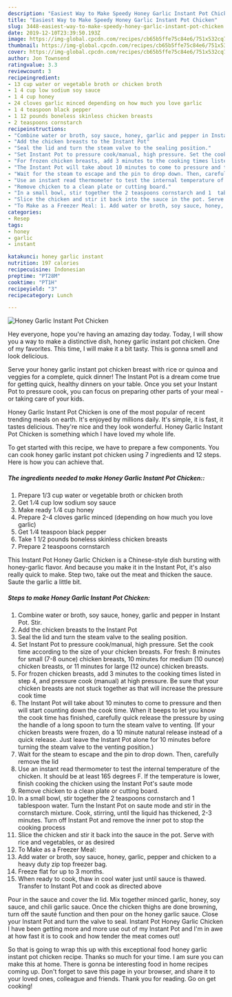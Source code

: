 ```yaml
---
description: "Easiest Way to Make Speedy Honey Garlic Instant Pot Chicken"
title: "Easiest Way to Make Speedy Honey Garlic Instant Pot Chicken"
slug: 3448-easiest-way-to-make-speedy-honey-garlic-instant-pot-chicken
date: 2019-12-10T23:39:50.193Z
image: https://img-global.cpcdn.com/recipes/cb65b5ffe75c84e6/751x532cq70/honey-garlic-instant-pot-chicken-recipe-main-photo.jpg
thumbnail: https://img-global.cpcdn.com/recipes/cb65b5ffe75c84e6/751x532cq70/honey-garlic-instant-pot-chicken-recipe-main-photo.jpg
cover: https://img-global.cpcdn.com/recipes/cb65b5ffe75c84e6/751x532cq70/honey-garlic-instant-pot-chicken-recipe-main-photo.jpg
author: Jon Townsend
ratingvalue: 3.3
reviewcount: 3
recipeingredient:
- 13 cup water or vegetable broth or chicken broth
- 1 4 cup low sodium soy sauce
- 1 4 cup honey
- 24 cloves garlic minced depending on how much you love garlic
- 1 4 teaspoon black pepper
- 1 12 pounds boneless skinless chicken breasts
- 2 teaspoons cornstarch
recipeinstructions:
- "Combine water or broth, soy sauce, honey, garlic and pepper in Instant Pot. Stir."
- "Add the chicken breasts to the Instant Pot"
- "Seal the lid and turn the steam valve to the sealing position."
- "Set Instant Pot to pressure cook/manual, high pressure. Set the cook time according to the size of your chicken breasts. For fresh: 8 minutes for small (7-8 ounce) chicken breasts, 10 minutes for medium (10 ounce) chicken breasts, or 11 minutes for large (12 ounce) chicken breasts."
- "For frozen chicken breasts, add 3 minutes to the cooking times listed in step 4, and pressure cook (manual) at high pressure. Be sure that your chicken breasts are not stuck together as that will increase the pressure cook time"
- "The Instant Pot will take about 10 minutes to come to pressure and then will start counting down the cook time. When it beeps to let you know the cook time has finished, carefully quick release the pressure by using the handle of a long spoon to turn the steam valve to venting. (If your chicken breasts were frozen, do a 10 minute natural release instead of a quick release. Just leave the Instant Pot alone for 10 minutes before turning the steam valve to the venting position.)"
- "Wait for the steam to escape and the pin to drop down. Then, carefully remove the lid"
- "Use an instant read thermometer to test the internal temperature of the chicken. It should be at least 165 degrees F. If the temperature is lower, finish cooking the chicken using the Instant Pot&#39;s saute mode"
- "Remove chicken to a clean plate or cutting board."
- "In a small bowl, stir together the 2 teaspoons cornstarch and 1  tablespoon water. Turn the Instant Pot on saute mode and stir in the cornstarch mixture. Cook, stirring, until the liquid has thickened, 2-3 minutes. Turn off Instant Pot and remove the inner pot to stop the cooking process"
- "Slice the chicken and stir it back into the sauce in the pot. Serve with rice and vegetables, or as desired"
- "To Make as a Freezer Meal: 1. Add water or broth, soy sauce, honey, garlic, pepper and chicken to a heavy duty zip top freezer bag. 2. Freeze flat for up to 3 months. 3. When ready to cook, thaw in cool water just until sauce is thawed. Transfer to Instant Pot and cook as directed above"
categories:
- Resep
tags:
- honey
- garlic
- instant

katakunci: honey garlic instant
nutrition: 197 calories
recipecuisine: Indonesian
preptime: "PT28M"
cooktime: "PT1H"
recipeyield: "3"
recipecategory: Lunch

---
```



![Honey Garlic Instant Pot Chicken](https://img-global.cpcdn.com/recipes/cb65b5ffe75c84e6/751x532cq70/honey-garlic-instant-pot-chicken-recipe-main-photo.jpg)

Hey everyone, hope you're having an amazing day today. Today, I will show you a way to make a distinctive dish, honey garlic instant pot chicken. One of my favorites. This time, I will make it a bit tasty. This is gonna smell and look delicious.

Serve your honey garlic instant pot chicken breast with rice or quinoa and veggies for a complete, quick dinner! The Instant Pot is a dream come true for getting quick, healthy dinners on your table. Once you set your Instant Pot to pressure cook, you can focus on preparing other parts of your meal - or taking care of your kids.

Honey Garlic Instant Pot Chicken is one of the most popular of recent trending meals on earth. It's enjoyed by millions daily. It's simple, it is fast, it tastes delicious. They're nice and they look wonderful. Honey Garlic Instant Pot Chicken is something which I have loved my whole life.


To get started with this recipe, we have to prepare a few components. You can cook honey garlic instant pot chicken using 7 ingredients and 12 steps. Here is how you can achieve that.

##### The ingredients needed to make Honey Garlic Instant Pot Chicken::

1. Prepare 1/3 cup water or vegetable broth or chicken broth
1. Get 1 ⁄4 cup low sodium soy sauce
1. Make ready 1 ⁄4 cup honey
1. Prepare 2-4 cloves garlic minced (depending on how much you love garlic)
1. Get 1 ⁄4 teaspoon black pepper
1. Take 1 1/2 pounds boneless skinless chicken breasts
1. Prepare 2 teaspoons cornstarch


This Instant Pot Honey Garlic Chicken is a Chinese-style dish bursting with honey-garlic flavor. And because you make it in the Instant Pot, it&#39;s also really quick to make. Step two, take out the meat and thicken the sauce. Saute the garlic a little bit. 

##### Steps to make Honey Garlic Instant Pot Chicken:

1. Combine water or broth, soy sauce, honey, garlic and pepper in Instant Pot. Stir.
1. Add the chicken breasts to the Instant Pot
1. Seal the lid and turn the steam valve to the sealing position.
1. Set Instant Pot to pressure cook/manual, high pressure. Set the cook time according to the size of your chicken breasts. For fresh: 8 minutes for small (7-8 ounce) chicken breasts, 10 minutes for medium (10 ounce) chicken breasts, or 11 minutes for large (12 ounce) chicken breasts.
1. For frozen chicken breasts, add 3 minutes to the cooking times listed in step 4, and pressure cook (manual) at high pressure. Be sure that your chicken breasts are not stuck together as that will increase the pressure cook time
1. The Instant Pot will take about 10 minutes to come to pressure and then will start counting down the cook time. When it beeps to let you know the cook time has finished, carefully quick release the pressure by using the handle of a long spoon to turn the steam valve to venting. (If your chicken breasts were frozen, do a 10 minute natural release instead of a quick release. Just leave the Instant Pot alone for 10 minutes before turning the steam valve to the venting position.)
1. Wait for the steam to escape and the pin to drop down. Then, carefully remove the lid
1. Use an instant read thermometer to test the internal temperature of the chicken. It should be at least 165 degrees F. If the temperature is lower, finish cooking the chicken using the Instant Pot&#39;s saute mode
1. Remove chicken to a clean plate or cutting board.
1. In a small bowl, stir together the 2 teaspoons cornstarch and 1 
tablespoon water. Turn the Instant Pot on saute mode and stir in the cornstarch mixture. Cook, stirring, until the liquid has thickened, 2-3 minutes. Turn off Instant Pot and remove the inner pot to stop the cooking process
1. Slice the chicken and stir it back into the sauce in the pot. Serve with rice and vegetables, or as desired
1. To Make as a Freezer Meal:
1. Add water or broth, soy sauce, honey, garlic, pepper and chicken to a heavy duty zip top freezer bag.
2. Freeze flat for up to 3 months.
3. When ready to cook, thaw in cool water just until sauce is thawed.
Transfer to Instant Pot and cook as directed above


Pour in the sauce and cover the lid. Mix together minced garlic, honey, soy sauce, and chili garlic sauce. Once the chicken thighs are done browning, turn off the sauté function and then pour on the honey garlic sauce. Close your Instant Pot and turn the valve to seal. Instant Pot Honey Garlic Chicken I have been getting more and more use out of my Instant Pot and I&#39;m in awe at how fast it is to cook and how tender the meat comes out! 

So that is going to wrap this up with this exceptional food honey garlic instant pot chicken recipe. Thanks so much for your time. I am sure you can make this at home. There is gonna be interesting food in home recipes coming up. Don't forget to save this page in your browser, and share it to your loved ones, colleague and friends. Thank you for reading. Go on get cooking!
